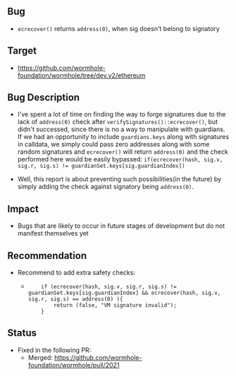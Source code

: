 ## Bug
- `ecrecover()` returns `address(0)`, when sig doesn't belong to signatory


## Target
- https://github.com/wormhole-foundation/wormhole/tree/dev.v2/ethereum

## Bug Description
- I've spent a lot of time on finding the way to forge signatures due to the lack of `address(0)` check after `verifySignatures()::ecrecover()`, but didn't successed, since there is no a way to manipulate with guardians. If we had an opportunity to include `guardians.keys` along with signatures in calldata, we simply could pass zero addresses along with some random signatures and `ecrecover()` will return `address(0)` and the check performed here would be easily bypassed: `if(ecrecover(hash, sig.v, sig.r, sig.s) != guardianSet.keys[sig.guardianIndex])`
  
- Well, this report is about preventing such possibilities(in the future) by simply adding the check against signatory being `address(0)`.

## Impact
- Bugs that are likely to occur in future stages of development but do not manifest themselves yet
  
## Recommendation
- Recommend to add extra safety checks:
  - ```Solidity
        if (ecrecover(hash, sig.v, sig.r, sig.s) != guardianSet.keys[sig.guardianIndex] && ecrecover(hash, sig.v, sig.r, sig.s) == address(0) ){ 
            return (false, "VM signature invalid");
        }
    ```
## Status
- Fixed in the following PR:
  - Merged: https://github.com/wormhole-foundation/wormhole/pull/2021